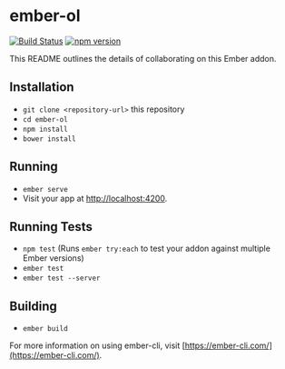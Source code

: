 # ember-ol

[![Build Status](https://travis-ci.org/bjornharrtell/ember-ol.svg?branch=master)](https://travis-ci.org/bjornharrtell/ember-ol)
[![npm version](https://badge.fury.io/js/ember-ol.svg)](https://badge.fury.io/js/ember-ol)

This README outlines the details of collaborating on this Ember addon.

## Installation

* `git clone <repository-url>` this repository
* `cd ember-ol`
* `npm install`
* `bower install`

## Running

* `ember serve`
* Visit your app at [http://localhost:4200](http://localhost:4200).

## Running Tests

* `npm test` (Runs `ember try:each` to test your addon against multiple Ember versions)
* `ember test`
* `ember test --server`

## Building

* `ember build`

For more information on using ember-cli, visit [https://ember-cli.com/](https://ember-cli.com/).
